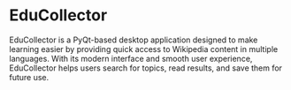 # EduCollector
EduCollector is a PyQt-based desktop application designed to make learning easier by providing quick access to Wikipedia content in multiple languages. With its modern interface and smooth user experience, EduCollector helps users search for topics, read results, and save them for future use.
